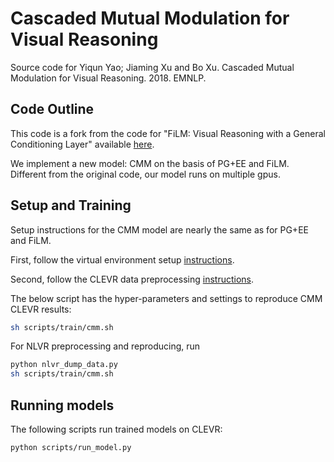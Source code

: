 # Cascaded Mutual Modulation for Visual Reasoning

Source code for Yiqun Yao; Jiaming Xu and Bo Xu. Cascaded Mutual Modulation for Visual Reasoning. 2018. EMNLP.

## Code Outline

This code is a fork from the code for "FiLM: Visual Reasoning with a General Conditioning Layer" available [here](https://github.com/ethanjperez/film).

We implement a new model: CMM on the basis of PG+EE and FiLM. Different from the original code, our model runs on multiple gpus.


## Setup and Training

Setup instructions for the CMM model are nearly the same as for PG+EE and FiLM.

First, follow the virtual environment setup [instructions](https://github.com/facebookresearch/clevr-iep#setup).

Second, follow the CLEVR data preprocessing [instructions](https://github.com/facebookresearch/clevr-iep/blob/master/TRAINING.md#preprocessing-clevr).

The below script has the hyper-parameters and settings to reproduce CMM CLEVR results:
```bash
sh scripts/train/cmm.sh
```

For NLVR preprocessing and reproducing, run
```bash
python nlvr_dump_data.py
sh scripts/train/cmm.sh
```

## Running models

The following scripts run trained models on CLEVR:
```bash
python scripts/run_model.py 
```
